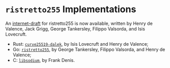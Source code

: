 # `ristretto255` Implementations

An [internet-draft][id] for ristretto255 is now available, written by
Henry de Valence, Jack Grigg, George Tankersley, Filippo Valsorda, and
Isis Lovecruft.

* Rust: [`curve25519-dalek`][dalek], by Isis Lovecruft and Henry de Valence;
* Go: [`ristretto255`][go_ristretto255], by George Tankersley, Filippo Valsorda,
  and Henry de Valence;
* C: [`libsodium`][libsodium], by Frank Denis.

[id]: https://datatracker.ietf.org/doc/draft-hdevalence-cfrg-ristretto/
[dalek]: https://doc.dalek.rs/curve25519_dalek/
[libsodium]: https://download.libsodium.org/doc/advanced/point-arithmetic/ristretto
[go_ristretto255]: https://github.com/gtank/ristretto255
